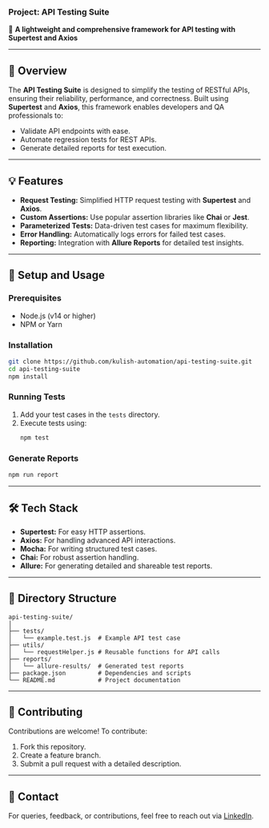 ### **Project: API Testing Suite**  

📡 **A lightweight and comprehensive framework for API testing with Supertest and Axios**  

---

## 📖 **Overview**  
The **API Testing Suite** is designed to simplify the testing of RESTful APIs, ensuring their reliability, performance, and correctness. Built using **Supertest** and **Axios**, this framework enables developers and QA professionals to:  
- Validate API endpoints with ease.  
- Automate regression tests for REST APIs.  
- Generate detailed reports for test execution.  

---

## 💡 **Features**  
- **Request Testing:** Simplified HTTP request testing with **Supertest** and **Axios**.  
- **Custom Assertions:** Use popular assertion libraries like **Chai** or **Jest**.  
- **Parameterized Tests:** Data-driven test cases for maximum flexibility.  
- **Error Handling:** Automatically logs errors for failed test cases.  
- **Reporting:** Integration with **Allure Reports** for detailed test insights.  

---

## 🚀 **Setup and Usage**  

### **Prerequisites**  
- Node.js (v14 or higher)  
- NPM or Yarn  

### **Installation**  
```bash  
git clone https://github.com/kulish-automation/api-testing-suite.git  
cd api-testing-suite  
npm install  
```  

### **Running Tests**  
1. Add your test cases in the `tests` directory.  
2. Execute tests using:  
   ```bash  
   npm test  
   ```  

### **Generate Reports**  
```bash  
npm run report  
```  

---

## 🛠️ **Tech Stack**  
- **Supertest:** For easy HTTP assertions.  
- **Axios:** For handling advanced API interactions.  
- **Mocha:** For writing structured test cases.  
- **Chai:** For robust assertion handling.  
- **Allure:** For generating detailed and shareable test reports.  

---

## 📂 **Directory Structure**  
```
api-testing-suite/  
│  
├── tests/  
│   └── example.test.js  # Example API test case  
├── utils/  
│   └── requestHelper.js # Reusable functions for API calls  
├── reports/  
│   └── allure-results/  # Generated test reports  
├── package.json         # Dependencies and scripts  
└── README.md            # Project documentation  
```  

---

## 🤝 **Contributing**  
Contributions are welcome! To contribute:  
1. Fork this repository.  
2. Create a feature branch.  
3. Submit a pull request with a detailed description.  

---

## 📧 **Contact**  
For queries, feedback, or contributions, feel free to reach out via [LinkedIn](https://www.linkedin.com/in/kulish-kulshrestha/).
